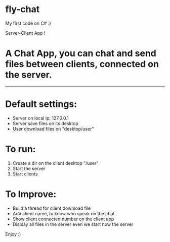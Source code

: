 # fly-chat

My first code on C# :)

Server-Client App !

# A Chat App, you can chat and send files between clients, connected on the server.


----------------------------------------
# Default settings:
- Server on local ip: 127.0.0.1
- Server save files on its desktop
- User download files on "desktop/user" 


# To run:
1. Create a dir on the client desktop "/user"
2. Start the server
3. Start clients



# To Improve:
- Build a thread for client download file
- Add client name, to know who speak on the chat
- Show client connected number on the client app
- Display all files in the server even we start now the server


Enjoy :)
